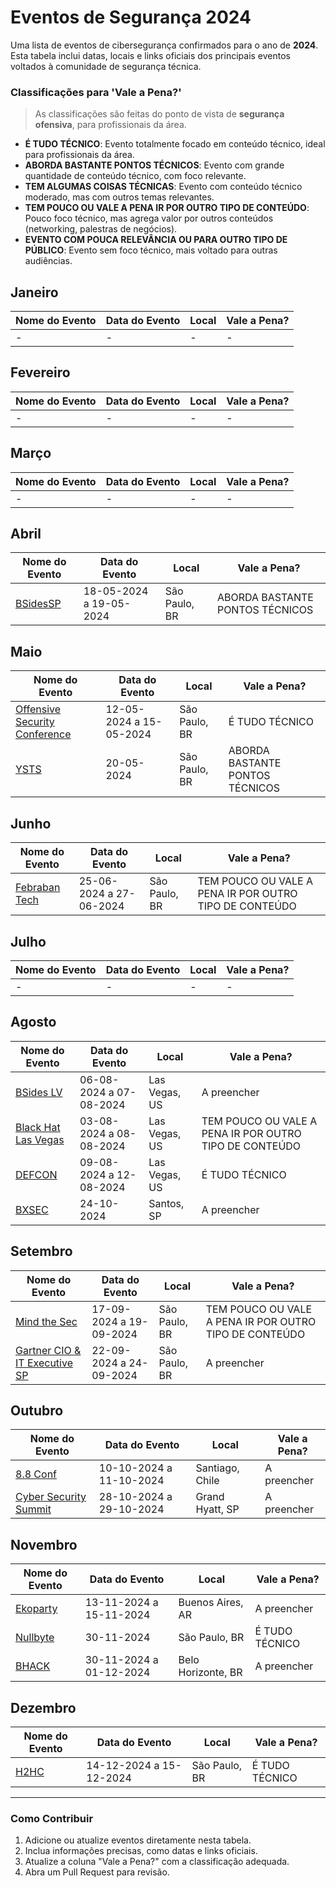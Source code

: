 # Eventos de Segurança 2024

Uma lista de eventos de cibersegurança confirmados para o ano de **2024**. Esta tabela inclui datas, locais e links oficiais dos principais eventos voltados à comunidade de segurança técnica.

### Classificações para 'Vale a Pena?'

> As classificações são feitas do ponto de vista de **segurança ofensiva**, para profissionais da área.

- **É TUDO TÉCNICO**: Evento totalmente focado em conteúdo técnico, ideal para profissionais da área.
- **ABORDA BASTANTE PONTOS TÉCNICOS**: Evento com grande quantidade de conteúdo técnico, com foco relevante.
- **TEM ALGUMAS COISAS TÉCNICAS**: Evento com conteúdo técnico moderado, mas com outros temas relevantes.
- **TEM POUCO OU VALE A PENA IR POR OUTRO TIPO DE CONTEÚDO**: Pouco foco técnico, mas agrega valor por outros conteúdos (networking, palestras de negócios).
- **EVENTO COM POUCA RELEVÂNCIA OU PARA OUTRO TIPO DE PÚBLICO**: Evento sem foco técnico, mais voltado para outras audiências.


## Janeiro

| Nome do Evento | Data do Evento | Local | Vale a Pena? |
|----------------|---------------|-------|-------------|
| -             | -             | -     | -           |

## Fevereiro

| Nome do Evento | Data do Evento | Local | Vale a Pena? |
|----------------|---------------|-------|-------------|
| -             | -             | -     | -           |

## Março

| Nome do Evento                                     | Data do Evento | Local      | Vale a Pena? |
|--------------------------------------------------|---------------|------------|-------------|
| -             | -             | -     | -           |

## Abril

| Nome do Evento                                     | Data do Evento | Local         | Vale a Pena? |
|--------------------------------------------------|---------------|---------------|-------------|
| [BSidesSP](https://bsidessp.org)                 | 18-05-2024 a 19-05-2024    | São Paulo, BR | ABORDA BASTANTE PONTOS TÉCNICOS |

## Maio

| Nome do Evento                                     | Data do Evento | Local         | Vale a Pena? |
|--------------------------------------------------|---------------|---------------|-------------|
| [Offensive Security Conference](https://www.offensivecon.org)       | 12-05-2024 a 15-05-2024      | São Paulo, BR | É TUDO TÉCNICO |
| [YSTS](https://ysts.com.br)                      | 20-05-2024    | São Paulo, BR | ABORDA BASTANTE PONTOS TÉCNICOS |


## Junho

| Nome do Evento                                     | Data do Evento         | Local              | Vale a Pena? |
|--------------------------------------------------|------------------------|--------------------|-------------|
| [Febraban Tech](https://febrabantech.com.br)     | 25-06-2024 a 27-06-2024| São Paulo, BR      | TEM POUCO OU VALE A PENA IR POR OUTRO TIPO DE CONTEÚDO |

## Julho

| Nome do Evento                                     | Data do Evento | Local         | Vale a Pena? |
|--------------------------------------------------|---------------|---------------|-------------|
| -             | -             | -     | -           |

## Agosto

| Nome do Evento                                     | Data do Evento         | Local              | Vale a Pena? |
|--------------------------------------------------|------------------------|--------------------|-------------|
| [BSides LV](https://bsideslv.org)                | 06-08-2024 a 07-08-2024| Las Vegas, US      | A preencher |
| [Black Hat Las Vegas](https://blackhat.com)      | 03-08-2024 a 08-08-2024| Las Vegas, US      | TEM POUCO OU VALE A PENA IR POR OUTRO TIPO DE CONTEÚDO |
| [DEFCON](https://defcon.org)                     | 09-08-2024 a 12-08-2024| Las Vegas, US      | É TUDO TÉCNICO|
| [BXSEC](https://bxsec.com.br)                    | 24-10-2024    | Santos, SP | A preencher |

## Setembro

| Nome do Evento                                     | Data do Evento         | Local              | Vale a Pena? |
|--------------------------------------------------|------------------------|--------------------|-------------|
| [Mind the Sec](https://mindthesec.com.br)        | 17-09-2024 a 19-09-2024| São Paulo, BR      | TEM POUCO OU VALE A PENA IR POR OUTRO TIPO DE CONTEÚDO |
| [Gartner CIO & IT Executive SP](https://gartner.com) | 22-09-2024 a 24-09-2024| São Paulo, BR      | A preencher |

## Outubro

| Nome do Evento                                     | Data do Evento         | Local              | Vale a Pena? |
|--------------------------------------------------|------------------------|--------------------|-------------|
| [8.8 Conf](https://8dot8.org)                    | 10-10-2024 a 11-10-2024| Santiago, Chile    | A preencher |
| [Cyber Security Summit](https://cybersecuritysummit.com) | 28-10-2024 a 29-10-2024| Grand Hyatt, SP    | A preencher |

## Novembro

| Nome do Evento                                     | Data do Evento         | Local         | Vale a Pena? |
|--------------------------------------------------|------------------------|---------------|-------------|
| [Ekoparty](https://ekoparty.org)                 | 13-11-2024 a 15-11-2024| Buenos Aires, AR   | A preencher |
| [Nullbyte](https://nullbyte.conference.br)       | 30-11-2024    | São Paulo, BR | É TUDO TÉCNICO |
| [BHACK](https://bhack.com.br)                    | 30-11-2024 a 01-12-2024| Belo Horizonte, BR | A preencher |

## Dezembro

| Nome do Evento | Data do Evento | Local | Vale a Pena? |
|----------------|---------------|-------|-------------|
| [H2HC](https://h2hc.com.br)                     | 14-12-2024 a 15-12-2024| São Paulo, BR | É TUDO TÉCNICO |


---

### Como Contribuir

1. Adicione ou atualize eventos diretamente nesta tabela.
2. Inclua informações precisas, como datas e links oficiais.
3. Atualize a coluna "Vale a Pena?" com a classificação adequada.
4. Abra um Pull Request para revisão.
